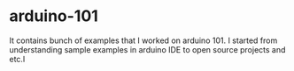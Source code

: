 # arduino-101
It contains bunch of examples that I worked on arduino 101. I started from understanding sample examples in arduino IDE to open source projects and etc.l
